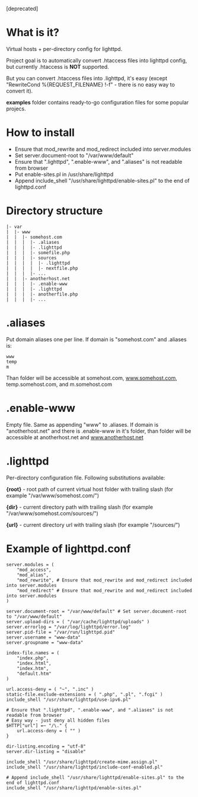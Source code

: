 [deprecated]

What is it?
===========

Virtual hosts + per-directory config for lighttpd.

Project goal is to automatically convert .htaccess files into lighttpd config,
but currently .htaccess is **NOT** supported.

But you can convert .htaccess files into .lighttpd, it's easy
(except "RewriteCond %{REQUEST_FILENAME} !-f" - there is no easy way to convert it).

**examples** folder contains ready-to-go configuration files for some popular projecs.

How to install
==============

  - Ensure that mod_rewrite and mod_redirect included into server.modules
  - Set server.document-root to "/var/www/default"
  - Ensure that ".lighttpd", ".enable-www", and ".aliases" is not readable from browser
  - Put enable-sites.pl in /usr/share/lighttpd
  - Append include_shell "/usr/share/lighttpd/enable-sites.pl" to the end of lighttpd.conf

Directory structure
===================

```
|- var
|  |- www
|  |  |- somehost.com
|  |  |  |- .aliases
|  |  |  |- .lighttpd
|  |  |  |- somefile.php
|  |  |  |- sources
|  |  |  |  |- .lighttpd
|  |  |  |  |- nextfile.php
|  |  |  |- ...
|  |  |- anotherhost.net
|  |  |  |- .enable-www
|  |  |  |- .lighttpd
|  |  |  |- anotherfile.php
|  |  |  |- ...
```

.aliases
========

Put domain aliases one per line.
If domain is "somehost.com" and .aliases is:

```
www
temp
m
```

Than folder will be accessible at somehost.com, www.somehost.com, temp.somehost.com, and m.somehost.com

.enable-www
===========

Empty file. Same as appending "www" to .aliases.
If domain is "anotherhost.net" and there is .enable-www in it's folder,
than folder will be accessible at anotherhost.net and www.anotherhost.net

.lighttpd
=========

Per-directory configuration file.
Following substitutions available:

**{root}** - root path of current virtual host folder with trailing slash (for example "/var/www/somehost.com/")

**{dir}** - current directory path with trailing slash (for example "/var/www/somehost.com/sources/")

**{url}** - current directory url with trailing slash (for example "/sources/")

Example of lighttpd.conf
========================

```
server.modules = (
    "mod_access",
    "mod_alias",
    "mod_rewrite", # Ensure that mod_rewrite and mod_redirect included into server.modules
    "mod_redirect" # Ensure that mod_rewrite and mod_redirect included into server.modules
)

server.document-root = "/var/www/default" # Set server.document-root to "/var/www/default"
server.upload-dirs = ( "/var/cache/lighttpd/uploads" )
server.errorlog = "/var/log/lighttpd/error.log"
server.pid-file = "/var/run/lighttpd.pid"
server.username = "www-data"
server.groupname = "www-data"

index-file.names = (
    "index.php",
    "index.html",
    "index.htm",
    "default.htm"
)

url.access-deny = ( "~", ".inc" )
static-file.exclude-extensions = ( ".php", ".pl", ".fcgi" )
include_shell "/usr/share/lighttpd/use-ipv6.pl"

# Ensure that ".lighttpd", ".enable-www", and ".aliases" is not readable from browser
# Easy way - just deny all hidden files
$HTTP["url"] =~ "/\." {
    url.access-deny = ( "" )
}

dir-listing.encoding = "utf-8"
server.dir-listing = "disable"

include_shell "/usr/share/lighttpd/create-mime.assign.pl"
include_shell "/usr/share/lighttpd/include-conf-enabled.pl"

# Append include_shell "/usr/share/lighttpd/enable-sites.pl" to the end of lighttpd.conf
include_shell "/usr/share/lighttpd/enable-sites.pl"
```
